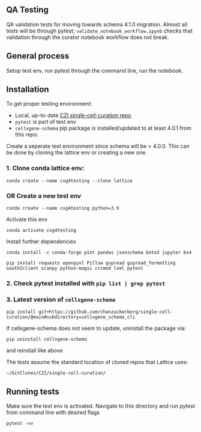 QA Testing
----------------
QA validation tests for moving towards schema 4.1.0 migration. Almost all tests will be through pytest; `validate_notebook_workflow.ipynb` checks that validation through the curator notebook workflow does not break.


General process
---------------- 
Setup test env, run pytest through the command line, run the notebook.


Installation
---------------- 
To get proper testing environment: 
- Local, up-to-date [CZI single-cell-curation repo](https://github.com/chanzuckerberg/single-cell-curation)
- `pytest` is part of test env
- `cellxgene-schema` pip package is installed/updated to at least 4.0.1 from this repo.

Create a seperate test environment since schema will be > 4.0.0. This can be done by cloning the lattice env or creating a new one.

### 1. Clone conda lattice env:
```
conda create --name cxg4testing --clone lattice
```

### OR Create a new test env
```
conda create --name cxg4testing python=3.9
```
Activate this env
```
conda activate cxg4testing
```
Install further dependencies
```
conda install -c conda-forge pint pandas jsonschema boto3 jupyter bs4
```

```
pip install requests openpyxl Pillow gspread gspread_formatting oauth2client scanpy python-magic crcmod lxml pytest
```
### 2. Check pytest installed with `pip list | grep pytest`

### 3. Latest version of `cellxgene-schema`
```
pip install git+https://github.com/chanzuckerberg/single-cell-curation/@main#subdirectory=cellxgene_schema_cli
```
If cellxgene-schema does not seem to update, uninstall the package via:
```
pip uninstall cellxgene-schema
```
and reinstall like above

The tests assume the standard location of cloned repos that Lattice uses:
```
~/GitClones/CZI/single-cell-curation/
```

Running tests
---------------- 
Make sure the test env is activated.
Navigate to this directory and run pytest from command line with desired flags
```
pytest -vv
```